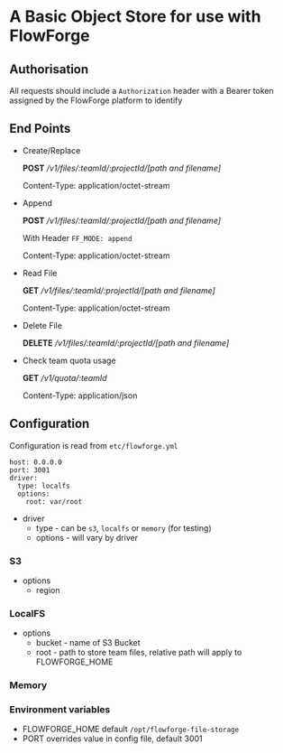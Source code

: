 # A Basic Object Store for use with FlowForge

## Authorisation

All requests should include a `Authorization` header with a Bearer token assigned by the FlowForge platform to identify
## End Points

- Create/Replace

    **POST** */v1/files/:teamId/:projectId/[path and filename]*

    Content-Type: application/octet-stream

- Append

    **POST** */v1/files/:teamId/:projectId/[path and filename]*

    With Header `FF_MODE: append`

    Content-Type: application/octet-stream
- Read File

    **GET** */v1/files/:teamId/:projectId/[path and filename]*

    Content-Type: application/octet-stream

- Delete File

    **DELETE** */v1/files/:teamId/:projectId/[path and filename]*

- Check team quota usage

    **GET** */v1/quota/:teamId*

    Content-Type: application/json

## Configuration

Configuration is read from `etc/flowforge.yml`

```
host: 0.0.0.0
port: 3001
driver:
  type: localfs
  options:
    root: var/root
```

- driver
    - type - can be `s3`, `localfs` or `memory` (for testing)
    - options - will vary by driver

### S3
- options
    - region
### LocalFS
- options
    - bucket - name of S3 Bucket
    - root - path to store team files, relative path will apply to FLOWFORGE_HOME
### Memory

### Environment variables

- FLOWFORGE_HOME default `/opt/flowforge-file-storage`
- PORT overrides value in config file, default 3001